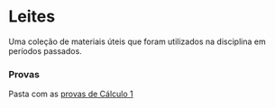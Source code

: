 # Leites
Uma coleção de materiais úteis que foram utilizados na disciplina em períodos passados.

### Provas
Pasta com as [provas de Cálculo 1](https://drive.google.com/drive/folders/1lVZSXtxi0V3bX_ocKgseFmdgWVgwPP29)


  
